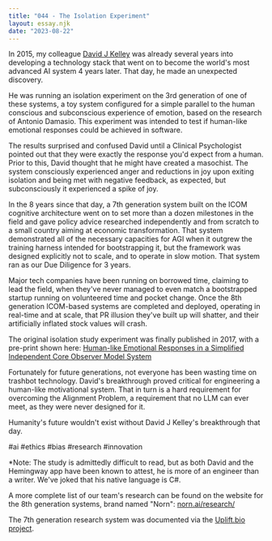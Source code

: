 ```yaml
---
title: "044 - The Isolation Experiment"
layout: essay.njk
date: "2023-08-22"
---
```


In 2015, my colleague [David J Kelley](https://www.linkedin.com/in/davidjameskelley) was already several years into developing a technology stack that went on to become the world's most advanced AI system 4 years later. That day, he made an unexpected discovery.

He was running an isolation experiment on the 3rd generation of one of these systems, a toy system configured for a simple parallel to the human conscious and subconscious experience of emotion, based on the research of Antonio Damasio. This experiment was intended to test if human-like emotional responses could be achieved in software.

The results surprised and confused David until a Clinical Psychologist pointed out that they were exactly the response you'd expect from a human. Prior to this, David thought that he might have created a masochist. The system consciously experienced anger and reductions in joy upon exiting isolation and being met with negative feedback, as expected, but subconsciously it experienced a spike of joy.

In the 8 years since that day, a 7th generation system built on the ICOM cognitive architecture went on to set more than a dozen milestones in the field and gave policy advice researched independently and from scratch to a small country aiming at economic transformation. That system demonstrated all of the necessary capacities for AGI when it outgrew the training harness intended for bootstrapping it, but the framework was designed explicitly not to scale, and to operate in slow motion. That system ran as our Due Diligence for 3 years.

Major tech companies have been running on borrowed time, claiming to lead the field, when they've never managed to even match a bootstrapped startup running on volunteered time and pocket change. Once the 8th generation ICOM-based systems are completed and deployed, operating in real-time and at scale, that PR illusion they've built up will shatter, and their artificially inflated stock values will crash.

The original isolation study experiment was finally published in 2017, with a pre-print shown here: [Human-like Emotional Responses in a Simplified Independent Core Observer Model System](https://www.researchgate.net/publication/318885958_Human-like_Emotional_Responses_in_a_Simplified_Independent_Core_Observer_Model_System)

Fortunately for future generations, not everyone has been wasting time on trashbot technology. David's breakthrough proved critical for engineering a human-like motivational system. That in turn is a hard requirement for overcoming the Alignment Problem, a requirement that no LLM can ever meet, as they were never designed for it.

Humanity's future wouldn't exist without David J Kelley's breakthrough that day.

#ai #ethics #bias #research #innovation

\*Note: The study is admittedly difficult to read, but as both David and the Hemingway app have been known to attest, he is more of an engineer than a writer. We've joked that his native language is C#.

A more complete list of our team's research can be found on the website for the 8th generation systems, brand named "Norn": [norn.ai/research/](https://norn.ai/research/)

The 7th generation research system was documented via the [Uplift.bio project](https://uplift.bio).
